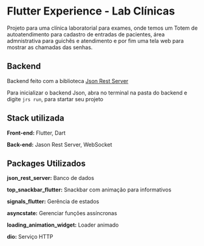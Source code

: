 # Flutter Experience - Lab Clínicas

Projeto para uma clínica laboratorial para exames, onde temos um Totem de autoatendimento para cadastro de entradas de pacientes, área admnistrativa para guichês e atendimento e por fim uma tela web para mostrar as chamadas das senhas.



## Backend

Backend feito com a biblioteca [Json Rest Server](https://pub.dev/packages/json_rest_server)

Para inicializar o backend Json, abra no terminal na pasta do backend e digite
```jrs run```, para startar seu projeto


## Stack utilizada

**Front-end:** Flutter, Dart

**Back-end:** Jason Rest Server, WebSocket

## Packages Utilizados

**json_rest_server:** Banco de dados

**top_snackbar_flutter:** Snackbar com animação para informativos

**signals_flutter:** Gerência de estados

**asyncstate:** Gerenciar funções assíncronas

**loading_animation_widget:** Loader animado

**dio:** Serviço HTTP


